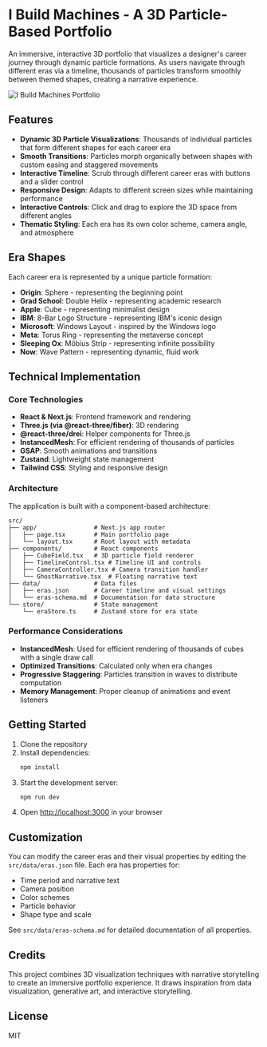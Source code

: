 # I Build Machines - A 3D Particle-Based Portfolio

An immersive, interactive 3D portfolio that visualizes a designer's career journey through dynamic particle formations. As users navigate through different eras via a timeline, thousands of particles transform smoothly between themed shapes, creating a narrative experience.

![I Build Machines Portfolio](./docs/portfolio-preview.png)

## Features

- **Dynamic 3D Particle Visualizations**: Thousands of individual particles that form different shapes for each career era
- **Smooth Transitions**: Particles morph organically between shapes with custom easing and staggered movements
- **Interactive Timeline**: Scrub through different career eras with buttons and a slider control
- **Responsive Design**: Adapts to different screen sizes while maintaining performance
- **Interactive Controls**: Click and drag to explore the 3D space from different angles
- **Thematic Styling**: Each era has its own color scheme, camera angle, and atmosphere

## Era Shapes

Each career era is represented by a unique particle formation:

- **Origin**: Sphere - representing the beginning point
- **Grad School**: Double Helix - representing academic research
- **Apple**: Cube - representing minimalist design
- **IBM**: 8-Bar Logo Structure - representing IBM's iconic design
- **Microsoft**: Windows Layout - inspired by the Windows logo
- **Meta**: Torus Ring - representing the metaverse concept
- **Sleeping Ox**: Möbius Strip - representing infinite possibility
- **Now**: Wave Pattern - representing dynamic, fluid work

## Technical Implementation

### Core Technologies

- **React & Next.js**: Frontend framework and rendering
- **Three.js (via @react-three/fiber)**: 3D rendering
- **@react-three/drei**: Helper components for Three.js
- **InstancedMesh**: For efficient rendering of thousands of particles
- **GSAP**: Smooth animations and transitions
- **Zustand**: Lightweight state management
- **Tailwind CSS**: Styling and responsive design

### Architecture

The application is built with a component-based architecture:

```
src/
├── app/                # Next.js app router
│   ├── page.tsx        # Main portfolio page
│   └── layout.tsx      # Root layout with metadata
├── components/         # React components
│   ├── CubeField.tsx   # 3D particle field renderer
│   ├── TimelineControl.tsx # Timeline UI and controls
│   ├── CameraController.tsx # Camera transition handler
│   └── GhostNarrative.tsx  # Floating narrative text
├── data/               # Data files
│   ├── eras.json       # Career timeline and visual settings
│   └── eras-schema.md  # Documentation for data structure
└── store/              # State management
    └── eraStore.ts     # Zustand store for era state
```

### Performance Considerations

- **InstancedMesh**: Used for efficient rendering of thousands of cubes with a single draw call
- **Optimized Transitions**: Calculated only when era changes
- **Progressive Staggering**: Particles transition in waves to distribute computation
- **Memory Management**: Proper cleanup of animations and event listeners

## Getting Started

1. Clone the repository
2. Install dependencies:
   ```bash
   npm install
   ```
3. Start the development server:
   ```bash
   npm run dev
   ```
4. Open [http://localhost:3000](http://localhost:3000) in your browser

## Customization

You can modify the career eras and their visual properties by editing the `src/data/eras.json` file. Each era has properties for:

- Time period and narrative text
- Camera position
- Color schemes
- Particle behavior
- Shape type and scale

See `src/data/eras-schema.md` for detailed documentation of all properties.

## Credits

This project combines 3D visualization techniques with narrative storytelling to create an immersive portfolio experience. It draws inspiration from data visualization, generative art, and interactive storytelling.

## License

MIT
